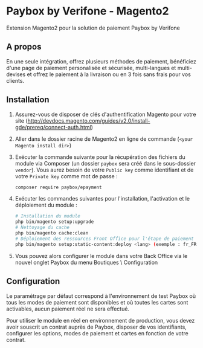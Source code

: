 # Paybox by Verifone - Magento2

Extension Magento2 pour la solution de paiement Paybox by Verifone

## A propos

En une seule intégration, offrez plusieurs méthodes de paiement, bénéficiez d'une page de paiement personalisée et sécurisée, multi-langues et multi-devises et offrez le paiement à la livraison ou en 3 fois sans frais pour vos clients.

## Installation

1. Assurez-vous de disposer de clés d'authentification Magento pour votre site (http://devdocs.magento.com/guides/v2.0/install-gde/prereq/connect-auth.html)

2. Aller dans le dossier racine de Magento2 en ligne de commande (`<your Magento install dir>`)

3. Exécuter la commande suivante pour la récupération des fichiers du module via Composer (un dossier `paybox` sera créé dans le sous-dossier `vendor`). Vous aurez besoin de votre `Public key` comme identifiant et de votre `Private key` comme mot de passe :

    ```sh
	composer require paybox/epayment
    ```

4. Exécuter les commandes suivantes pour l'installation, l'activation et le déploiement du module :

    ```sh
    # Installation du module
    php bin/magento setup:upgrade
    # Nettoyage du cache
    php bin/magento cache:clean
    # Déploiement des ressources Front Office pour l'étape de paiement du tunnel de commande pour chaque langue du site (l'option <lang> est une liste séparée par des espaces de codes langue au format ISO-636, la liste est disponible en lançant la commande php bin/magento info:language:list)
    php bin/magento setup:static-content:deploy <lang> (exemple : fr_FR)
    ```

5. Vous pouvez alors configurer le module dans votre Back Office via le nouvel onglet Paybox du menu Boutiques \ Configuration

## Configuration

Le paramétrage par défaut correspond à l'environnement de test Paybox où tous les modes de paiement sont disponibles et où toutes les cartes sont activables, aucun paiement réel ne sera effectué.

Pour utiliser le module en réel en environnement de production, vous devez avoir souscrit un contrat auprès de Paybox, disposer de vos identifiants, configurer les options, modes de paiement et cartes en fonction de votre contrat.